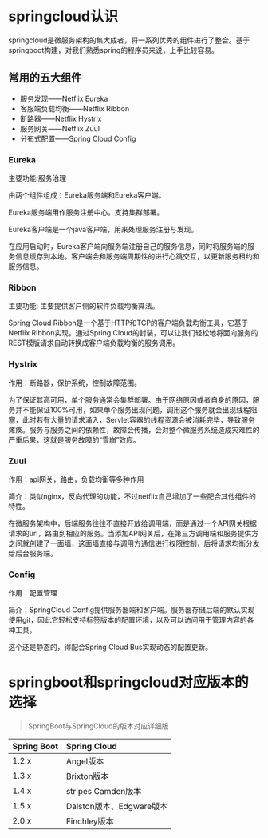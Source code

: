 # springcloud认识
springcloud是微服务架构的集大成者，将一系列优秀的组件进行了整合。基于springboot构建，对我们熟悉spring的程序员来说，上手比较容易。
## 常用的五大组件
- 服务发现——Netflix Eureka
- 客服端负载均衡——Netflix Ribbon
- 断路器——Netflix Hystrix
- 服务网关——Netflix Zuul
- 分布式配置——Spring Cloud Config


### Eureka
主要功能:服务治理

由两个组件组成：Eureka服务端和Eureka客户端。

Eureka服务端用作服务注册中心。支持集群部署。

Eureka客户端是一个java客户端，用来处理服务注册与发现。

在应用启动时，Eureka客户端向服务端注册自己的服务信息，同时将服务端的服务信息缓存到本地。客户端会和服务端周期性的进行心跳交互，以更新服务租约和服务信息。

### Ribbon
主要功能: 主要提供客户侧的软件负载均衡算法。

Spring Cloud Ribbon是一个基于HTTP和TCP的客户端负载均衡工具，它基于Netflix Ribbon实现。通过Spring Cloud的封装，可以让我们轻松地将面向服务的REST模版请求自动转换成客户端负载均衡的服务调用。

### Hystrix

作用：断路器，保护系统，控制故障范围。

为了保证其高可用，单个服务通常会集群部署。由于网络原因或者自身的原因，服务并不能保证100%可用，如果单个服务出现问题，调用这个服务就会出现线程阻塞，此时若有大量的请求涌入，Servlet容器的线程资源会被消耗完毕，导致服务瘫痪。服务与服务之间的依赖性，故障会传播，会对整个微服务系统造成灾难性的严重后果，这就是服务故障的“雪崩”效应。

### Zuul
作用：api网关，路由，负载均衡等多种作用

简介：类似nginx，反向代理的功能，不过netflix自己增加了一些配合其他组件的特性。

在微服务架构中，后端服务往往不直接开放给调用端，而是通过一个API网关根据请求的url，路由到相应的服务。当添加API网关后，在第三方调用端和服务提供方之间就创建了一面墙，这面墙直接与调用方通信进行权限控制，后将请求均衡分发给后台服务端。

### Config
作用：配置管理

简介：SpringCloud Config提供服务器端和客户端。服务器存储后端的默认实现使用git，因此它轻松支持标签版本的配置环境，以及可以访问用于管理内容的各种工具。

这个还是静态的，得配合Spring Cloud Bus实现动态的配置更新。
# springboot和springcloud对应版本的选择

> SpringBoot与SpringCloud的版本对应详细版

Spring Boot|Spring Cloud
:--|:--
1.2.x	|Angel版本
1.3.x	|Brixton版本
1.4.x |stripes	Camden版本
1.5.x	|Dalston版本、Edgware版本
2.0.x|	Finchley版本

     

     
